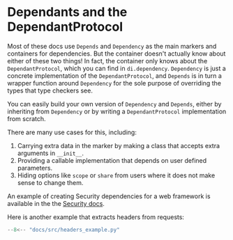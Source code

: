 # Dependants and the DependantProtocol

Most of these docs use `Depends` and `Dependency` as the main markers and containers for dependencies.
But the container doesn't actually know about either of these two things!
In fact, the container only knows about the `DependantProtocol`, which you can find in `di.dependency`.
`Dependency` is just a concrete implementation of the `DependantProtocol`, and `Depends` is in turn a wrapper function around `Dependency` for the sole purpose of overriding the types that type checkers see.

You can easily build your own version of `Dependency` and `Depends`, either by inheriting from `Dependency` or by writing a `DependantProtocol` implementation from scratch.

There are many use cases for this, including:

1. Carrying extra data in the marker by making a class that accepts extra arguments in `__init__`.
2. Providing a callable implementation that depends on user defined parameters.
3. Hiding options like `scope` or `share` from users where it does not make sense to change them.

An example of creating Security dependencies for a web framework is available in the the [Security docs].

Here is another example that extracts headers from requests:

```Python
--8<-- "docs/src/headers_example.py"
```

[Security docs]: solving.md

